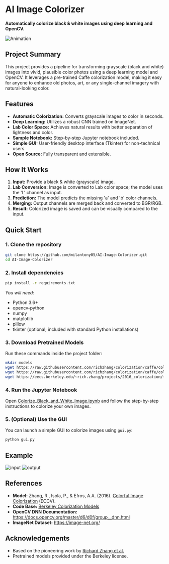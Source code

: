 # AI Image Colorizer

**Automatically colorize black & white images using deep learning and OpenCV.**

![Animation](https://github.com/user-attachments/assets/7e07c542-4893-482a-b058-e7b7fcd1024a)

## Project Summary

This project provides a pipeline for transforming grayscale (black and white) images into vivid, plausible color photos using a deep learning model and OpenCV. It leverages a pre-trained Caffe colorization model, making it easy for anyone to enhance old photos, art, or any single-channel imagery with natural-looking color.

## Features

- **Automatic Colorization:** Converts grayscale images to color in seconds.
- **Deep Learning:** Utilizes a robust CNN trained on ImageNet.
- **Lab Color Space:** Achieves natural results with better separation of lightness and color.
- **Sample Notebook:** Step-by-step Jupyter notebook included.
- **Simple GUI:** User-friendly desktop interface (Tkinter) for non-technical users.
- **Open Source:** Fully transparent and extensible.

## How It Works

1. **Input:** Provide a black & white (grayscale) image.
2. **Lab Conversion:** Image is converted to Lab color space; the model uses the 'L' channel as input.
3. **Prediction:** The model predicts the missing 'a' and 'b' color channels.
4. **Merging:** Output channels are merged back and converted to BGR/RGB.
5. **Result:** Colorized image is saved and can be visually compared to the input.

## Quick Start

### 1. Clone the repository

```bash
git clone https://github.com/milantony05/AI-Image-Colorizer.git
cd AI-Image-Colorizer
```

### 2. Install dependencies

```bash
pip install -r requirements.txt
```
_You will need:_  
- Python 3.6+  
- opencv-python  
- numpy  
- matplotlib  
- pillow  
- tkinter (optional; included with standard Python installations)

### 3. Download Pretrained Models

Run these commands inside the project folder:

```bash
mkdir models
wget https://raw.githubusercontent.com/richzhang/colorization/caffe/colorization/resources/pts_in_hull.npy -O ./pts_in_hull.npy
wget https://raw.githubusercontent.com/richzhang/colorization/caffe/colorization/models/colorization_deploy_v2.prototxt -O ./models/colorization_deploy_v2.prototxt
wget https://eecs.berkeley.edu/~rich.zhang/projects/2016_colorization/files/demo_v2/colorization_release_v2.caffemodel -O ./models/colorization_release_v2.caffemodel
```

### 4. Run the Jupyter Notebook

Open [Colorize_Black_and_White_Image.ipynb](Colorize_Black_and_White_Image.ipynb) and follow the step-by-step instructions to colorize your own images.

### 5. (Optional) Use the GUI

You can launch a simple GUI to colorize images using `gui.py`:

```bash
python gui.py
```

## Example

![input](https://github.com/user-attachments/assets/30874300-70ae-451b-8a37-24936b66de54)
![output](https://github.com/user-attachments/assets/5d1ec791-9ff5-40c9-aa59-f7c0945b2a3f)

## References

- **Model:** Zhang, R., Isola, P., & Efros, A.A. (2016). [Colorful Image Colorization](https://richzhang.github.io/colorization/) (ECCV).
- **Code Base:** [Berkeley Colorization Models](https://github.com/richzhang/colorization)
- **OpenCV DNN Documentation:** https://docs.opencv.org/master/d6/d0f/group__dnn.html
- **ImageNet Dataset:** https://image-net.org/

## Acknowledgements

- Based on the pioneering work by [Richard Zhang et al.](https://richzhang.github.io/colorization/)
- Pretrained models provided under the Berkeley license.
